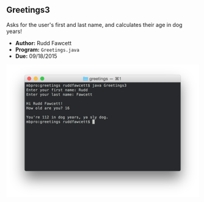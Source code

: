 ## Greetings3
Asks for the user's first and last name, and calculates their age in dog years!

 - **Author:** Rudd Fawcett
 - **Program:** `Greetings.java`
 - **Due:** 09/18/2015

![](screenshot.png)
